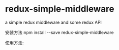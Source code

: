 # redux-simple-middleware
a simple redux middleware and some redux API

安装方法 npm install --save redux-simple-middleware

使用方法:

